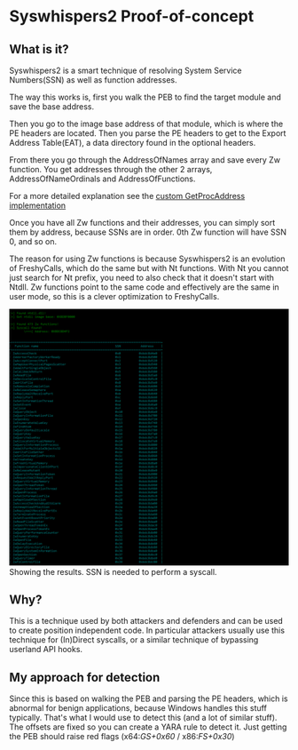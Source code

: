 # Syswhispers2 Proof-of-concept
## What is it?
Syswhispers2 is a smart technique of resolving System Service Numbers(SSN) as well as function addresses.

The way this works is, first you walk the PEB to find the target module and save the base address.

Then you go to the image base address of that module, which is where the PE headers are located. Then you parse the PE headers to get to the Export Address Table(EAT), a data directory found in the optional headers.

From there you go through the AddressOfNames array and save every Zw function. You get addresses through the other 2 arrays, AddressOfNameOrdinals and AddressOfFunctions.

For a more detailed explanation see the [custom GetProcAddress implementation](../parser/README.md)

Once you have all Zw functions and their addresses, you can simply sort them by address, because SSNs are in order. 0th Zw function will have SSN 0, and so on.

The reason for using Zw functions is because Syswhispers2 is an evolution of FreshyCalls, which do the same but with Nt functions.
With Nt you cannot just search for Nt prefix, you need to also check that it doesn't start with Ntdll.
Zw functions point to the same code and effectively are the same in user mode, so this is a clever optimization to FreshyCalls.

![results](rsrc/results.PNG)
Showing the results. SSN is needed to perform a syscall.

## Why?
This is a technique used by both attackers and defenders and can be used to create position independent code. In particular attackers usually use this technique for (In)Direct syscalls, or a similar technique of bypassing userland API hooks.

## My approach for detection
Since this is based on walking the PEB and parsing the PE headers, which is abnormal for benign applications, because Windows handles this stuff typically. That's what I would use to detect this (and a lot of similar stuff).
The offsets are fixed so you can create a YARA rule to detect it. Just getting the PEB should raise red flags (x64:*GS+0x60* / x86:*FS+0x30*)
